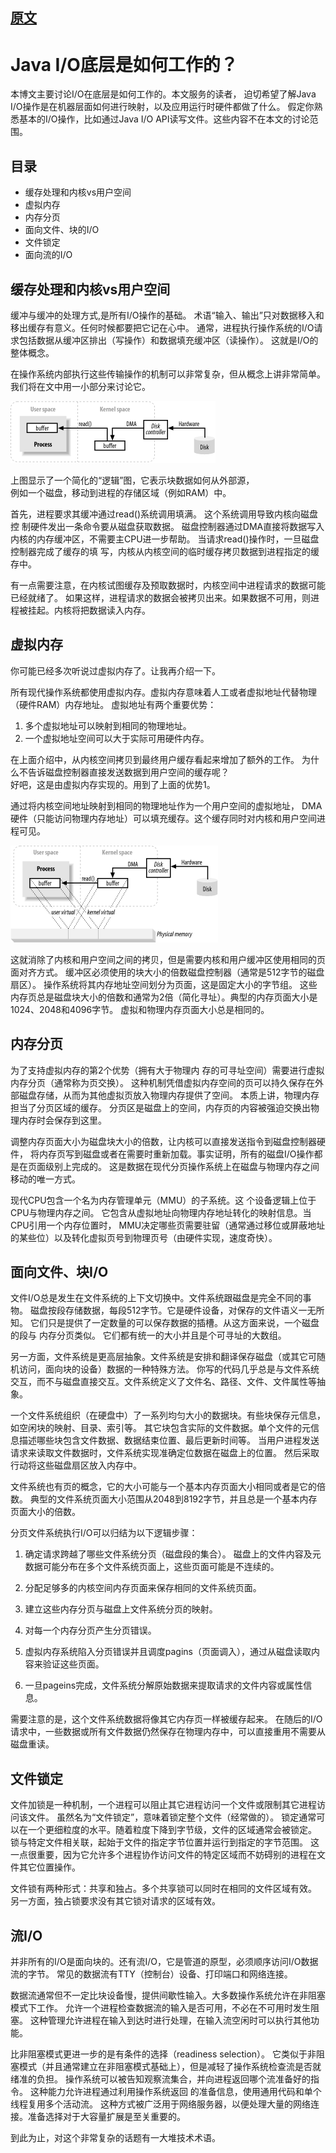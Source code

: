 
## [原文](http://www.importnew.com/14111.html)

# Java I/O底层是如何工作的？

本博文主要讨论I/O在底层是如何工作的。本文服务的读者，
迫切希望了解Java I/O操作是在机器层面如何进行映射，以及应用运行时硬件都做了什么。
假定你熟悉基本的I/O操作，比如通过Java I/O API读写文件。这些内容不在本文的讨论范围。

## 目录
- 缓存处理和内核vs用户空间
- 虚拟内存
- 内存分页
- 面向文件、块的I/O
- 文件锁定
- 面向流的I/O

## 缓存处理和内核vs用户空间

缓冲与缓冲的处理方式,是所有I/O操作的基础。
术语“输入、输出”只对数据移入和移出缓存有意义。任何时候都要把它记在心中。
通常，进程执行操作系统的I/O请求包括数据从缓冲区排出（写操作）和数据填充缓冲区（读操作）。
这就是I/O的整体概念。

在操作系统内部执行这些传输操作的机制可以非常复杂，但从概念上讲非常简单。我们将在文中用一小部分来讨论它。

![](../images/io/data-buffering-at-os-level.png)

上图显示了一个简化的“逻辑”图，它表示块数据如何从外部源，   
例如一个磁盘，移动到进程的存储区域（例如RAM）中。

首先，进程要求其缓冲通过read()系统调用填满。
这个系统调用导致内核向磁盘控 制硬件发出一条命令要从磁盘获取数据。
磁盘控制器通过DMA直接将数据写入内核的内存缓冲区，不需要主CPU进一步帮助。
当请求read()操作时，一旦磁盘控制器完成了缓存的填 写，内核从内核空间的临时缓存拷贝数据到进程指定的缓存中。

有一点需要注意，在内核试图缓存及预取数据时，内核空间中进程请求的数据可能已经就绪了。
如果这样，进程请求的数据会被拷贝出来。如果数据不可用，则进程被挂起。内核将把数据读入内存。

## 虚拟内存
你可能已经多次听说过虚拟内存了。让我再介绍一下。

所有现代操作系统都使用虚拟内存。虚拟内存意味着人工或者虚拟地址代替物理（硬件RAM）内存地址。
虚拟地址有两个重要优势：

1. 多个虚拟地址可以映射到相同的物理地址。
2. 一个虚拟地址空间可以大于实际可用硬件内存。

在上面介绍中，从内核空间拷贝到最终用户缓存看起来增加了额外的工作。
为什么不告诉磁盘控制器直接发送数据到用户空间的缓存呢？  
好吧，这是由虚拟内存实现的。用到了上面的优势1。

通过将内核空间地址映射到相同的物理地址作为一个用户空间的虚拟地址，
DMA硬件（只能访问物理内存地址）可以填充缓存。这个缓存同时对内核和用户空间进程可见。

![](../images/io/Virtual_Memory.png)


这就消除了内核和用户空间之间的拷贝，但是需要内核和用户缓冲区使用相同的页面对齐方式。
缓冲区必须使用的块大小的倍数磁盘控制器（通常是512字节的磁盘扇区）。
操作系统将其内存地址空间划分为页面，这是固定大小的字节组。
这些内存页总是磁盘块大小的倍数和通常为2倍（简化寻址）。典型的内存页面大小是1024、2048和4096字节。
虚拟和物理内存页面大小总是相同的。

## 内存分页
为了支持虚拟内存的第2个优势（拥有大于物理内 存的可寻址空间）需要进行虚拟内存分页（通常称为页交换）。
这种机制凭借虚拟内存空间的页可以持久保存在外部磁盘存储，从而为其他虚拟页放入物理内存提供了空间。
本质上讲，物理内存担当了分页区域的缓存。
分页区是磁盘上的空间，内存页的内容被强迫交换出物理内存时会保存到这里。

调整内存页面大小为磁盘块大小的倍数，让内核可以直接发送指令到磁盘控制器硬件，
将内存页写到磁盘或者在需要时重新加载。事实证明，所有的磁盘I/O操作都是在页面级别上完成的。
这是数据在现代分页操作系统上在磁盘与物理内存之间移动的唯一方式。

现代CPU包含一个名为内存管理单元（MMU）的子系统。这 个设备逻辑上位于CPU与物理内存之间。
它包含从虚拟地址向物理内存地址转化的映射信息。当CPU引用一个内存位置时，
MMU决定哪些页需要驻留（通常通过移位或屏蔽地址的某些位）以及转化虚拟页号到物理页号（由硬件实现，速度奇快）。

## 面向文件、块I/O
文件I/O总是发生在文件系统的上下文切换中。文件系统跟磁盘是完全不同的事物。
磁盘按段存储数据，每段512字节。它是硬件设备，对保存的文件语义一无所知。
它们只是提供了一定数量的可以保存数据的插槽。从这方面来说，一个磁盘的段与 内存分页类似。
它们都有统一的大小并且是个可寻址的大数组。

另一方面，文件系统是更高层抽象。文件系统是安排和翻译保存磁盘（或其它可随机访问，面向块的设备）数据的一种特殊方法。
你写的代码几乎总是与文件系统交互，而不与磁盘直接交互。文件系统定义了文件名、路径、文件、文件属性等抽象。

一个文件系统组织（在硬盘中）了一系列均匀大小的数据块。有些块保存元信息，如空闲块的映射、目录、索引等。
其它块包含实际的文件数据。单个文件的元信息描述哪些块包含文件数据、数据结束位置、最后更新时间等。
当用户进程发送请求来读取文件数据时，文件系统实现准确定位数据在磁盘上的位置。
然后采取行动将这些磁盘扇区放入内存中。

文件系统也有页的概念，它的大小可能与一个基本内存页面大小相同或者是它的倍数。
典型的文件系统页面大小范围从2048到8192字节，并且总是一个基本内存页面大小的倍数。

分页文件系统执行I/O可以归结为以下逻辑步骤：

1. 确定请求跨越了哪些文件系统分页（磁盘段的集合）。
磁盘上的文件内容及元数据可能分布在多个文件系统页面上，这些页面可能是不连续的。

2. 分配足够多的内核空间内存页面来保存相同的文件系统页面。

3. 建立这些内存分页与磁盘上文件系统分页的映射。

4. 对每一个内存分页产生分页错误。

5. 虚拟内存系统陷入分页错误并且调度pagins（页面调入），通过从磁盘读取内容来验证这些页面。

6. 一旦pageins完成，文件系统分解原始数据来提取请求的文件内容或属性信息。

需要注意的是，这个文件系统数据将像其它内存页一样被缓存起来。
在随后的I/O请求中，一些数据或所有文件数据仍然保存在物理内存中，可以直接重用不需要从磁盘重读。

## 文件锁定
文件加锁是一种机制，一个进程可以阻止其它进程访问一个文件或限制其它进程访问该文件。
虽然名为“文件锁定”，意味着锁定整个文件（经常做的）。
锁定通常可以在一个更细粒度的水平。随着粒度下降到字节级，文件的区域通常会被锁定。
锁与特定文件相关联，起始于文件的指定字节位置并运行到指定的字节范围。
这一点很重要，因为它允许多个进程协作访问文件的特定区域而不妨碍别的进程在文件其它位置操作。

文件锁有两种形式：共享和独占。多个共享锁可以同时在相同的文件区域有效。
另一方面，独占锁要求没有其它锁对请求的区域有效。

## 流I/O
并非所有的I/O是面向块的。还有流I/O，它是管道的原型，必须顺序访问I/O数据流的字节。
常见的数据流有TTY（控制台）设备、打印端口和网络连接。

数据流通常但不一定比块设备慢，提供间歇性输入。大多数操作系统允许在非阻塞模式下工作。
允许一个进程检查数据流的输入是否可用，不必在不可用时发生阻塞。
这种管理允许进程在输入到达时进行处理，在输入流空闲时可以执行其他功能。

比非阻塞模式更进一步的是有条件的选择（readiness selection）。
它类似于非阻塞模式（并且通常建立在非阻塞模式基础上），但是减轻了操作系统检查流是否就绪准的负担。
操作系统可以被告知观察流集合，并向进程返回哪个流准备好的指令。
这种能力允许进程通过利用操作系统返回 的准备信息，使用通用代码和单个线程复用多个活动流。
这种方式被广泛用于网络服务器，以便处理大量的网络连接。准备选择对于大容量扩展是至关重要的。

到此为止，对这个非常复杂的话题有一大堆技术术语。

